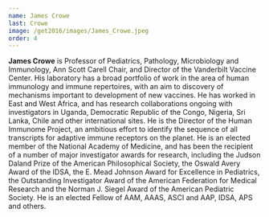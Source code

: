 ```yaml
---
name: James Crowe
last: Crowe
image: /get2016/images/James_Crowe.jpeg
order: 4
---
```


**James Crowe** is Professor of Pediatrics, Pathology, Microbiology and Immunology, Ann Scott Carell Chair, and Director of the Vanderbilt Vaccine Center. His laboratory has a broad portfolio of work in the area of human immunology and immune repertoires, with an aim to discovery of mechanisms important to development of new vaccines. He has worked in East and West Africa, and has research collaborations ongoing with investigators in Uganda, Democratic Republic of the Congo, Nigeria, Sri Lanka, Chile and other international sites. He is the Director of the Human Immunome Project, an ambitious effort to identify the sequence of all transcripts for adaptive immune receptors on the planet. He is an elected member of the National Academy of Medicine, and has been the recipient of a number of major investigator awards for research, including the Judson Daland Prize of the American Philosophical Society, the Oswald Avery Award of the IDSA, the E. Mead Johnson Award for Excellence in Pediatrics, the Outstanding Investigator Award of the American Federation for Medical Research and the Norman J. Siegel Award of the American Pediatric Society. He is an elected Fellow of AAM, AAAS, ASCI and AAP, IDSA, APS and others.
